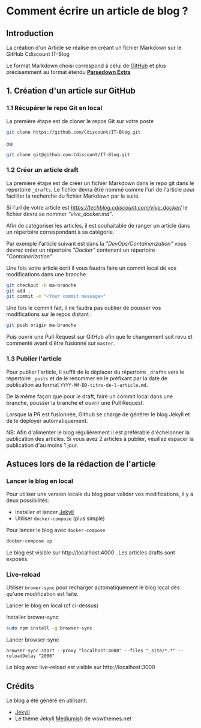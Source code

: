 # Comment écrire un article de blog ?

## Introduction

La création d'un Article se réalise en créant un fichier Markdown sur le GitHub Cdiscount IT-Blog

Le format Markdown choisi correspond à celui de [GitHub](https://guides.github.com/pdfs/markdown-cheatsheet-online.pdf) et plus précisemment au format étendu [**Parsedown Extra**](https://michelf.ca/projects/php-markdown/extra/)

## 1. Création d'un article sur GitHub

### 1.1 Récupérer le repo Git en local

La première étape est de cloner le repos Git sur votre poste

```bash
git clone https://github.com/Cdiscount/IT-Blog.git
```

ou

```bash
git clone git@github.com:Cdiscount/IT-Blog.git
```

### 1.2 Créer un article draft

La première étape est de créer un fichier Markdown dans le repo git dans le repertoire `_drafts`.
Le fichier devra être nommé comme l'url de l'article pour faciliter la recherche du fichier Markdown par la suite.

Si l'url de votre article est *https://techblog.cdiscount.com/vive_docker/* le fichier devra se nommer *"vive_docker.md"*.

Afin de catégoriser les articles, il est souhaitable de ranger un article dans un répertoire correspondant à sa catégorie.

Par exemple l'article suivant est dans la *"DevOps/Containerization"* vous devrez créer un répertoire *"Docker"* contenant un répertoire *"Containerization"*

Une fois votre article écrit il vous faudra faire un commit local de vos modifications dans une branche

```bash
git checkout -b ma-branche
git add .
git commit -m "<Your commit message>"
```

Une fois le commit fait, il ne faudra pas oublier de pousser vos modifications sur le repos distant :

```bash
git push origin ma-branche
```

Puis ouvrir une Pull Request sur GitHub afin que le changement soit revu et commenté avant d'être fusionné sur `master`.

### 1.3 Publier l'article

Pour publier l'article, il suffit de le déplacer du répertoire `_drafts` vers le répertoire `_posts` et de le renommer en le préfixant par la date de publication au format `YYYY-MM-DD-titre-de-l-article.md`.

De la même façon que pour le draft, faire un commit local dans une branche, pousser la branche et ouvrir une Pull Request.

Lorsque la PR est fusionnée, Github se charge de générer le blog Jekyll et de le déployer automatiquement.

NB: Afin d'alimenter le blog régulièrement il est préférable d'échelonner la publication des articles. Si vous avez 2 articles à publier, veuillez espacer la publication d'au moins 1 jour.

## Astuces lors de la rédaction de l'article

### Lancer le blog en local

Pour utiliser une version locale du blog pour valider vos modifications, il y a deux possibilités:
* Installer et lancer [Jekyll](https://jekyllrb.com/docs/)
* Utiliser `docker-compose` (plus simple)

Pour lancer le blog avec `docker-compose`
```bash
docker-compose up
```
Le blog est visible sur http://localhost:4000 . Les articles drafts sont exposés.

### Live-reload

Utiliser `brower-sync` pour recharger automatiquement le blog local dès qu'une modification est faite.

Lancer le blog en local (cf ci-dessus)

Installer brower-sync

```bash
sudo npm install -g browser-sync
```

Lancer browser-sync
```
browser-sync start --proxy "localhost:4000" --files "_site/*.*" --reloadDelay "2000"
```
Le blog avec live-reload est visible sur http://localhost:3000

## Crédits

Le blog a été généré en utilisant:
* [Jekyll](https://jekyllrb.com/)
* Le thème Jekyll [Mediumish](https://github.com/wowthemesnet/mediumish-theme-jekyll) de wowthemes.net